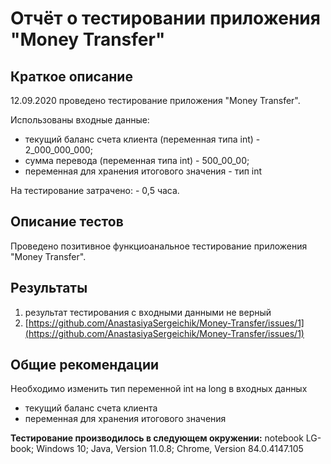 # Отчёт о тестировании приложения "Money Transfer"

## Краткое описание

12.09.2020 проведено тестирование приложения "Money Transfer".

Использованы входные данные:
 * текущий баланс счета клиента (переменная типа int) - 2_000_000_000;
 * сумма перевода (переменная типа int) - 500_00_00;
 * переменная для хранения итогового значения - тип int

На тестирование затрачено: - 0,5 часа.

## Описание тестов

Проведено позитивное функциоанальное тестирование приложения "Money Transfer".

## Результаты

1. результат тестирования с входными данными не верный
2. [https://github.com/AnastasiyaSergeichik/Money-Transfer/issues/1](https://github.com/AnastasiyaSergeichik/Money-Transfer/issues/1)

## Общие рекомендации
Необходимо изменить тип переменной int на long в входных данных
 * текущий баланс счета клиента
 * переменная для хранения итогового значения

**Тестирование производилось в следующем окружении:**
 notebook LG-book;
 Windows 10;
 Java, Version 11.0.8;
 Chrome, Version 84.0.4147.105